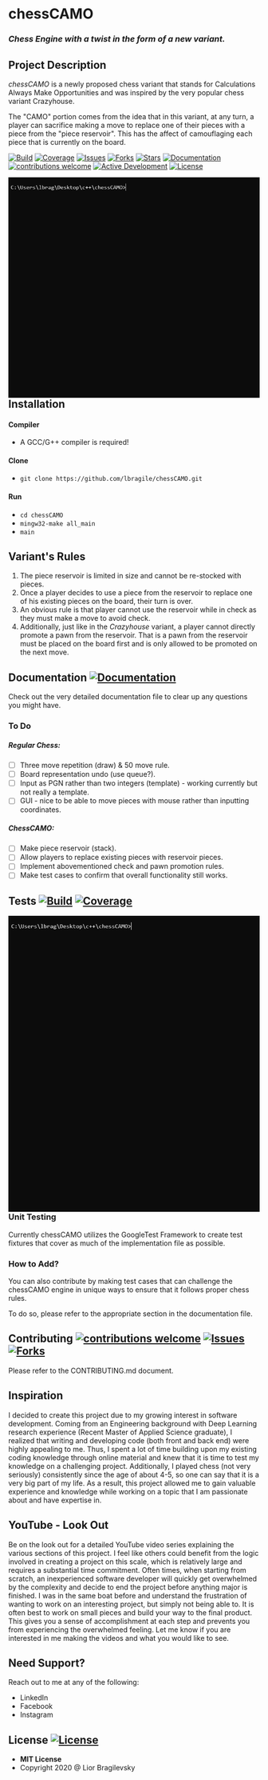# chessCAMO

### *Chess Engine with a twist in the form of a new variant.*

## Project Description

*chessCAMO* is a newly proposed chess variant that stands for Calculations Always Make Opportunities and was inspired by the very popular chess variant <a href="https://en.wikipedia.org/wiki/Crazyhouse" target="__blank" style="text-decoration: none;">Crazyhouse</a>.

The "CAMO" portion comes from the idea that in this variant, at any turn, a player can sacrifice making a move to replace one of their pieces with a piece from the "piece reservoir". This has the affect of camouflaging each piece that is currently on the board. 

[![Build](https://img.shields.io/github/workflow/status/lbragile/chessCAMO/Unit_Testing/master)](https://github.com/lbragile/chessCAMO/actions) [![Coverage](https://img.shields.io/codecov/c/github/lbragile/chessCAMO/master)](https://codecov.io/gh/lbragile/chessCAMO/commits) [![Issues](https://img.shields.io/github/issues/lbragile/chessCAMO)](https://github.com/lbragile/chessCAMO/issues) [![Forks](https://img.shields.io/github/forks/lbragile/chessCAMO)](https://github.com/lbragile/chessCAMO) [![Stars](https://img.shields.io/github/stars/lbragile/chessCAMO)](https://github.com/lbragile/chessCAMO) [![Documentation](https://img.shields.io/badge/doc-available-brightgreen.svg)](https://lbragile.github.io/chessCAMO/) [![contributions welcome](https://img.shields.io/badge/contributions-welcome-brightgreen.svg?style=flat)](https://github.com/lbragile/chessCAMO) [![Active Development](https://img.shields.io/badge/maintenance-active-brightgreen.svg)](https://github.com/lbragile/chessCAMO) [![License](https://img.shields.io/github/license/lbragile/chessCAMO)](https://github.com/lbragile/chessCAMO/blob/master/LICENSE)

<img src="docs/gameplay.gif" alt="checkmate" align="left" style="zoom:100%;" />

## Installation

#### Compiler

- A GCC/G++ <a href="https://www.ics.uci.edu/~pattis/common/handouts/mingweclipse/mingw.html" target="__blank" style="text-decoration: none;">compiler</a> is required!

#### Clone

- `git clone https://github.com/lbragile/chessCAMO.git`

#### Run

- `cd chessCAMO`
- `mingw32-make all_main`
- `main`

## Variant's Rules

1. The piece reservoir is limited in size and cannot be re-stocked with pieces.
2. Once a player decides to use a piece from the reservoir to replace one of his existing pieces on the board, their turn is over.
3. An obvious rule is that player cannot use the reservoir while in check as they must make a move to avoid check.
4. Additionally, just like in the *Crazyhouse* variant, a player cannot directly promote a pawn from the reservoir. That is a pawn from the reservoir must be placed on the board first and is only allowed to be promoted on the next move.

## Documentation [![Documentation](https://img.shields.io/badge/doc-available-brightgreen.svg)](https://lbragile.github.io/chessCAMO/)

Check out the very detailed <a href="https://lbragile.github.io/chessCAMO/" target="__blank" style="text-decoration: none;">documentation file</a> to clear up any questions you might have.

### To Do

##### Regular Chess:

- [ ] Three move repetition (draw) & 50 move rule.
- [ ] Board representation undo (use queue?).
- [ ] Input as PGN rather than two integers (template) - working currently but not really a template.
- [ ] GUI - nice to be able to move pieces with mouse rather than inputting coordinates.

##### ChessCAMO:

- [ ] Make piece reservoir (stack).
- [ ] Allow players to replace existing pieces with reservoir pieces.
- [ ] Implement abovementioned check and pawn promotion rules.
- [ ] Make test cases to confirm that overall functionality still works.

## Tests [![Build](https://img.shields.io/github/workflow/status/lbragile/chessCAMO/Unit_Testing/master)](https://github.com/lbragile/chessCAMO/actions) [![Coverage](https://img.shields.io/codecov/c/github/lbragile/chessCAMO/master)](https://codecov.io/gh/lbragile/chessCAMO/commits)

<img src="docs/testing.gif" alt="testing" align="left" style="zoom:100%;" />

### Unit Testing

Currently chessCAMO utilizes the <a href="https://github.com/google/googletest" target="__blank" style="text-decoration: none;">GoogleTest</a> Framework to create test fixtures that cover as much of the implementation file as possible.

### How to Add?

You can also contribute by making test cases that can challenge the chessCAMO engine in unique ways to ensure that it follows proper chess rules.

To do so, please refer to the appropriate <a href="https://lbragile.github.io/chessCAMO/unit.html" target="__blank" style="text-decoration: none;">section</a> in the documentation file.

## Contributing [![contributions welcome](https://img.shields.io/badge/contributions-welcome-brightgreen.svg?style=flat)](https://github.com/lbragile/chessCAMO) [![Issues](https://img.shields.io/github/issues/lbragile/chessCAMO)](https://github.com/lbragile/chessCAMO/issues) [![Forks](https://img.shields.io/github/forks/lbragile/chessCAMO)](https://github.com/lbragile/chessCAMO) 

Please refer to the <a href="https://github.com/lbragile/chessCAMO/blob/master/CONTRIBUTING.md" target="__blank" style="text-decoration: none;">CONTRIBUTING.md</a> document.

## Inspiration

I decided to create this project due to my growing interest in software development. Coming from an Engineering background with Deep Learning research experience (Recent Master of Applied Science graduate), I realized that writing and developing code (both front and back end) were highly
appealing to me. Thus, I spent a lot of time building upon my existing coding knowledge through online material and knew that it is time to test my knowledge on a challenging project. Additionally, I played chess (not very seriously) consistently since the age of about 4-5, so one can say that it is a very
big part of my life. As a result, this project allowed me to gain valuable experience and knowledge while working on a topic that I am passionate about and have expertise in.

## YouTube - Look Out

Be on the look out for a detailed YouTube video series explaining the various sections of this project. I feel like others could benefit from the logic involved in creating a project on this scale, which is relatively large and requires a substantial time commitment. Often times, when starting from scratch, an inexperienced software developer will quickly get overwhelmed by the complexity and decide to end the project before anything major is finished. I was in the same boat before and understand the frustration of wanting to work on an interesting project, but simply not being able to. It is often best to work on small pieces and build your way to the final product. This gives you a sense of accomplishment at each step and prevents you from experiencing the overwhelmed feeling. Let me know if you are interested in me making the videos and what you would like to see.

## Need Support?

Reach out to me at any of the following:

- <a href="https://www.linkedin.com/in/liorbragilevsky/" target="__blank" style="text-decoration: none;">LinkedIn</a>
- <a href="https://www.facebook.com/lbragi/" target="__blank" style="text-decoration: none;">Facebook</a>
- <a href=">https://www.instagram.com/lbragile/" target="__blank" style="text-decoration: none;">Instagram</a>

## License [![License](https://img.shields.io/github/license/lbragile/chessCAMO)](https://github.com/lbragile/chessCAMO/blob/master/LICENSE)

- <a href="https://github.com/lbragile/chessCAMO/blob/master/LICENSE" target="__blank" style="text-decoration: none;"><b>MIT License</b></a>
- Copyright 2020 @ Lior Bragilevsky

